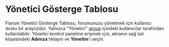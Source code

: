 # Yönetici Gösterge Tablosu

Flarum Yönetici Gösterge Tablosu, forumunuzu yönetmek için kullanıcı dostu bir arayüzdür. Yalnızca "Yönetici" [group](permissions.md) içindeki kullanıcılar tarafından kullanılabilir. Yönetici kontrol paneline erişmek için, ekranın sağ üst köşesindeki **Adınıza** tıklayın ve **Yönetim**'i seçin.
